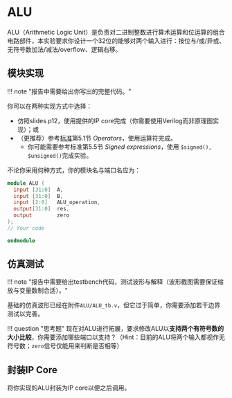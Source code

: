 # ALU

ALU（Arithmetic Logic Unit）是负责对二进制整数进行算术运算和位运算的组合电路部件，本实验要求你设计一个32位的能够对两个输入进行：按位与/或/异或、无符号数加法/减法/overflow、逻辑右移。

## 模块实现

!!! note "报告中需要给出你写出的完整代码。"

你可以在两种实现方式中选择：

* 仿照slides p12，使用提供的IP core完成（你需要使用Verilog而非原理图实现）；或
* （更推荐）参考[标准](https://ieeexplore.ieee.org/document/1620780)第5.1节 *Operators*，使用运算符完成。
    * 你可能需要参考标准第5.5节 *Signed expressions*，使用 `$signed(), $unsigned()`完成实验。

不论你采用何种方式，你的模块名与端口名应为：

```verilog linenums="1" title="ALU.v"
module ALU (
  input [31:0]  A,
  input [31:0]  B,
  input [2:0]   ALU_operation,
  output[31:0]  res,
  output        zero
);
// Your code

endmodule
```

## 仿真测试

!!! note "报告中需要给出testbench代码，测试波形与解释（波形截图需要保证缩放与变量数制合适）。"

基础的仿真波形已经在附件`ALU/ALU_tb.v`，但它过于简单，你需要添加若干边界测试以完善。


!!! question "思考题"
    现在对ALU进行拓展，要求修改ALU以**支持两个有符号数的大小比较**，你需要添加哪些端口以支持？（Hint：目前的ALU将两个输入都视作无符号数；`zero`信号仅能用来判断是否相等）

## 封装IP Core

将你实现的ALU封装为IP core以便之后调用。
